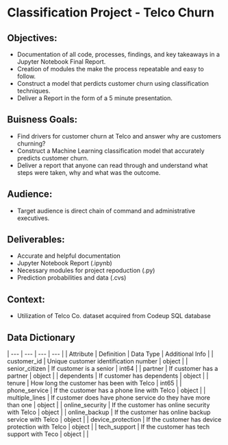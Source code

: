 # Classification Project - Telco Churn
<h2>Objectives:</h2>

- Documentation of all code, processes, findings, and key takeaways in a Jupyter Notebook Final Report.
- Creation of modules the make the process repeatable and easy to follow.
- Construct a model that perdicts customer churn using classification techniques.
- Deliver a Report in the form of a 5 minute presentation.

<h2>Buisness Goals:</h2>

- Find drivers for customer churn at Telco and answer why are customers churning?
- Construct a Machine Learning classification model that accurately predicts customer churn.
- Deliver a report that anyone can read through and understand what steps were taken, why and what was the outcome.

<h2>Audience:</h2>

- Target audience is direct chain of command and administrative executives.

<h2>Deliverables:</h2>

- Accurate and helpful documentation
- Jupyter Notebook Report (.ipynb)
- Necessary modules for project repoduction (.py)
- Prediction probabilities and data (.cvs)

<h2>Context:</h2>

- Utilization of Telco Co. dataset acquired from Codeup SQL database

<h2>Data Dictionary</h2>

| --- | --- | --- | --- |
| Attribute | Definition | Data Type | Additional Info |
| customer_id | Unique customer identification number | object |
| senior_citizen | If customer is a senior | int64 |
| partner | If customer has a partner | object |
| dependents | If customer has dependents | object |
| tenure | How long the customer has been with Telco | int65 |
| phone_service | If the customer has a phone line with Telco | object |
| multiple_lines | If customer does have phone service do they have more than one | object |
| online_security | If the customer has online security with Telco | object |
| online_backup | If the customer has online backup service with Telco | object |
| device_protection | If the customer has device protection with Telco | object |
| tech_support | If the customer has tech support with Teco | object |
|


